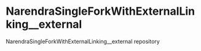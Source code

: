 # NarendraSingleForkWithExternalLinking__external

NarendraSingleForkWithExternalLinking__external repository